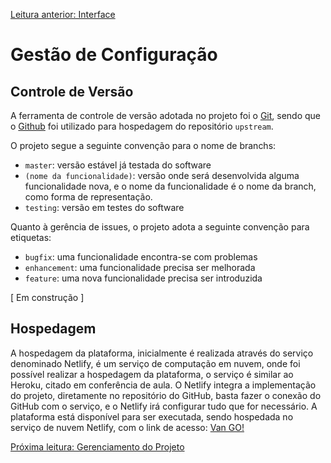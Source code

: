 [Leitura anterior: Interface](/docs/3-Interface.md)

# Gestão de Configuração

## Controle de Versão

A ferramenta de controle de versão adotada no projeto foi o
[Git](https://git-scm.com/), sendo que o [Github](https://github.com)
foi utilizado para hospedagem do repositório `upstream`.

O projeto segue a seguinte convenção para o nome de branchs:

- `master`: versão estável já testada do software
- `(nome da funcionalidade)`: versão onde será desenvolvida alguma funcionalidade nova, e o nome da funcionalidade é o nome da branch, como forma de representação.
- `testing`: versão em testes do software


Quanto à gerência de issues, o projeto adota a seguinte convenção para
etiquetas:

- `bugfix`: uma funcionalidade encontra-se com problemas
- `enhancement`: uma funcionalidade precisa ser melhorada
- `feature`: uma nova funcionalidade precisa ser introduzida

[ Em construção ]

## Hospedagem

A hospedagem da plataforma, inicialmente é realizada através do serviço denominado Netlify, é um serviço de computação em nuvem, onde foi possível realizar a hospedagem da plataforma, o serviço é similar ao Heroku, citado em conferência de aula. O Netlify integra a implementação do projeto, diretamente no repositório do GitHub, basta fazer o conexão do GitHub com o serviço, e o Netlify irá configurar tudo que for necessário.
A plataforma está disponível para ser executada, sendo hospedada no serviço de nuvem Netlify, com o link de acesso: [Van GO!](https://van-go.netlify.app/)

[Próxima leitura: Gerenciamento do Projeto](/docs/5-Gerenciamento-Projeto.md)